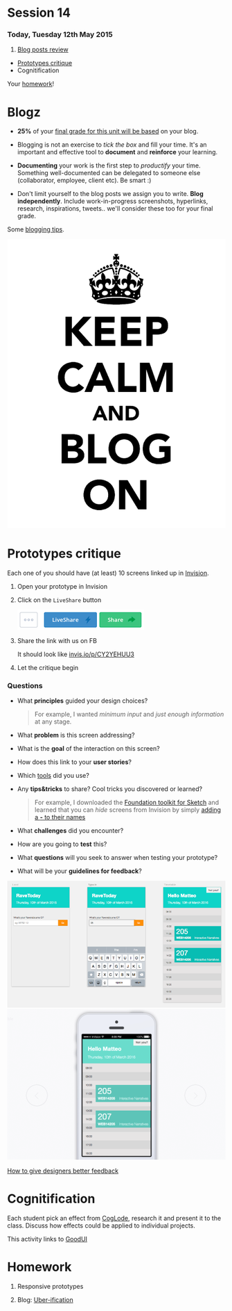 # Session 14

### Today, Tuesday 12th May 2015	

1. [Blog posts review](#blogz)
* [Prototypes critique](#prototypes-critique)
* Cognitification 

Your [homework](#homework)!

# Blogz

* **25%** of your [final grade for this unit will be based](../README.md#assessment-criteria) on your blog.

* Blogging is not an exercise to *tick the box* and fill your time. It's an important and effective tool to **document** and **reinforce** your learning. 

* **Documenting** your work is the first step to *productify* your time. Something well-documented can be delegated to someone else (collaborator, employee, client etc). Be smart :)

* Don't limit yourself to the blog posts we assign you to write. **Blog independently**. Include work-in-progress screenshots, hyperlinks, research, inspirations, tweets.. we'll consider these too for your final grade.

Some [blogging tips](https://github.com/RavensbourneWebMedia/blogging#some-tips).

[![blogging tips](https://raw.githubusercontent.com/RavensbourneWebMedia/Blogging/master/assets/keep-calm.png)](https://github.com/RavensbourneWebMedia/blogging#some-tips)




# Prototypes critique

Each one of you should have (at least) 10 screens linked up in [Invision](http://www.invisionapp.com).

<!--![](http://www.invisionapp.com/assets/img/home/animations/prototyping-mockup-mobile.gif)-->


1. Open your prototype in Invision
2. Click on the `LiveShare` button 
 
	![](assets/invision-live-share.png)
3. Share the link with us on FB

	It should look like [invis.io/p/CY2YEHUU3](http://invis.io/p/CY2YEHUU3)
4. Let the critique begin


### Questions

* What **principles** guided your design choices?
	
	> For example, I wanted *minimum input* and *just enough information* at any stage.

* What **problem** is this screen addressing?

* What is the **goal** of the interaction on this screen?

* How does this link to your **user stories**?
 
* Which [tools](session-13.md#tools-to-consider) did you use?
* Any **tips&tricks** to share? Cool tricks you discovered or learned?
	
	> For example, I downloaded the [Foundation toolkit for Sketch](http://www.sketchappsources.com/free-source/484-sketch-foundation-kit.html) and learned that you can *hide* screens from Invision by simply [adding a **-** to their names](http://blog.invisionapp.com/sketch-meet-rapid-hi-fi-prototyping/)
* What **challenges** did you encounter?

* How are you going to **test** this? 

* What **questions** will you seek to answer when testing your prototype? 

* What will be your **guidelines for feedback**?

[![](assets/rave-timetable-sketch.png)
![](assets/rave-timetable-invision.gif)](http://invis.io/p/CY2YEHUU3)

<!--[![](http://blog.invisionapp.com/wp-content/uploads/2015/01/How-to-give-designers-better-feedback.jpg)](http://blog.invisionapp.com/how-to-give-designers-better-feedback/)-->

[How to give designers better feedback](http://blog.invisionapp.com/how-to-give-designers-better-feedback/)

# Cognitification

Each student pick an effect from [CogLode](http://coglode.com), research it and present it to the class. Discuss how effects could be applied to individual projects. 

This activity links to [GoodUI](https://www.goodui.org) 



# Homework

1. Responsive prototypes

2. Blog: [Uber-ification](http://blog.intercom.io/on-magical-software/)


